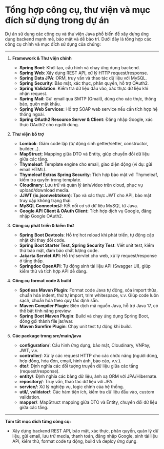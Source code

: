 # Tổng hợp công cụ, thư viện và mục đích sử dụng trong dự án

Dự án sử dụng các công cụ và thư viện Java phổ biến để xây dựng ứng dụng backend mạnh mẽ, bảo mật và dễ bảo trì. Dưới
đây là tổng hợp các công cụ chính và mục đích sử dụng của chúng:

---

1. **Framework & Thư viện chính**
    - **Spring Boot**: Khởi tạo, cấu hình và chạy ứng dụng backend.
    - **Spring Web**: Xây dựng REST API, xử lý HTTP request/response.
    - **Spring Data JPA**: ORM, truy vấn và thao tác dữ liệu với MySQL.
    - **Spring Security**: Bảo mật, xác thực, phân quyền, hỗ trợ OAuth2.
    - **Spring Validation**: Kiểm tra dữ liệu đầu vào, xác thực dữ liệu khi nhận request.
    - **Spring Mail**: Gửi email qua SMTP (Gmail), dùng cho xác thực, thông báo, quên mật khẩu.
    - **Spring Web Services**: Hỗ trợ SOAP web service nếu cần tích hợp hệ thống ngoài.
    - **Spring OAuth2 Resource Server & Client**: Đăng nhập Google, xác thực OAuth2 cho người dùng.

2. **Thư viện bổ trợ**
    - **Lombok**: Giảm code lặp (tự động sinh getter/setter, constructor, builder...).
    - **MapStruct**: Mapping giữa DTO và Entity, giúp chuyển đổi dữ liệu giữa các tầng.
    - **Thymeleaf**: Template engine cho email, giao diện động (ví dụ: gửi email HTML).
    - **Thymeleaf Extras Spring Security**: Tích hợp bảo mật với Thymeleaf, kiểm tra quyền trong template.
    - **Cloudinary**: Lưu trữ và quản lý ảnh/video trên cloud, phục vụ upload/download media.
    - **JJWT (io.jsonwebtoken)**: Tạo và xác thực JWT cho API, bảo mật truy cập không trạng thái.
    - **MySQL Connector/J**: Kết nối cơ sở dữ liệu MySQL từ Java.
    - **Google API Client & OAuth Client**: Tích hợp dịch vụ Google, đăng nhập Google OAuth2.

3. **Công cụ phát triển & kiểm thử**
    - **Spring Boot Devtools**: Hỗ trợ hot reload khi phát triển, tự động cập nhật khi thay đổi code.
    - **Spring Boot Starter Test, Spring Security Test**: Viết unit test, kiểm thử bảo mật, đảm bảo chất lượng code.
    - **Jakarta Servlet API**: Hỗ trợ servlet cho web, xử lý request/response ở tầng thấp.
    - **Springdoc OpenAPI**: Tự động sinh tài liệu API (Swagger UI), giúp kiểm thử và tích hợp API dễ dàng.

4. **Công cụ format code & build**
    - **Spotless Maven Plugin**: Format code Java tự động, xóa import thừa, chuẩn hóa indent, thứ tự import, trim
      whitespace, v.v. Giúp code luôn sạch, chuẩn hóa theo quy tắc định sẵn.
    - **Maven Compiler Plugin**: Biên dịch mã nguồn Java, hỗ trợ Java 17, có thể bật tính năng preview.
    - **Spring Boot Maven Plugin**: Build và chạy ứng dụng Spring Boot, đóng gói thành file jar/war.
    - **Maven Surefire Plugin**: Chạy unit test tự động khi build.

5. **Các package trong src/main/java**
    - **configuration/**: Cấu hình ứng dụng, bảo mật, Cloudinary, VNPay, JWT, v.v.
    - **controller/**: Xử lý các request HTTP cho các chức năng (người dùng, hợp đồng, hóa đơn, email, hình ảnh, báo
      cáo, v.v.).
    - **dto/**: Định nghĩa các đối tượng truyền dữ liệu giữa các tầng (request/response).
    - **entity/**: Định nghĩa các bảng dữ liệu, ánh xạ ORM với JPA/Hibernate.
    - **repository/**: Truy vấn, thao tác dữ liệu với JPA.
    - **service/**: Xử lý nghiệp vụ, logic chính của hệ thống.
    - **util/**, **validator/**: Các hàm tiện ích, kiểm tra dữ liệu đầu vào, custom validation.
    - **mapper/**: MapStruct mapping giữa DTO và Entity, chuyển đổi dữ liệu giữa các tầng.

---

**Tóm tắt mục đích từng công cụ:**

- Xây dựng backend REST API, bảo mật, xác thực, phân quyền, quản lý dữ liệu, gửi email, lưu trữ media, thanh toán, đăng
  nhập Google, sinh tài liệu API, kiểm thử, format code tự động, build và deploy ứng dụng.

